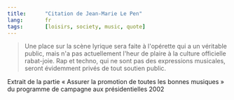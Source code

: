 ```yaml
---
title:      "Citation de Jean-Marie Le Pen"
lang:       fr
tags:       [loisirs, society, music, quote]
---
```



> Une place sur la scène lyrique sera faite à l'opérette qui a un véritable public, mais n'a pas actuellement l'heur de plaire à la culture officielle rabat-joie. Rap et techno, qui ne sont pas des expressions musicales, seront évidemment privés de tout soutien public.


Extrait de la partie « Assurer la promotion de toutes les bonnes musiques » du programme de campagne aux présidentielles 2002
